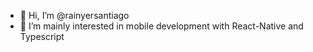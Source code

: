 - 👋 Hi, I’m @rainyersantiago
- 👀 I’m mainly interested in mobile development with React-Native and Typescript
